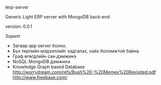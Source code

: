 lerp-server

Generic Light ERP server with MongoDB back-end

version: 0.0.1

Зорилт
* Загвар app server болно.
* Бүх төрлийн мэдээллийг хадгалах, хайх боломжтой байна
* Граф өгөгдлийн сан дэмжинэ
* NoSQL MongoDB дэмжинэ
* Knowledge Graph based Database
	http://worrydream.com/refs/Bush%20-%20Memex%20Revisited.pdf
	http://www.freebase.com/
